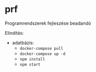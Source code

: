 # prf

Programrendszerek fejleszése beadandó

Elindítás:

- adatbázis:
  - `docker-compose pull`
  - `docker-compose up -d`
  - `npm install`
  - `npm start`
